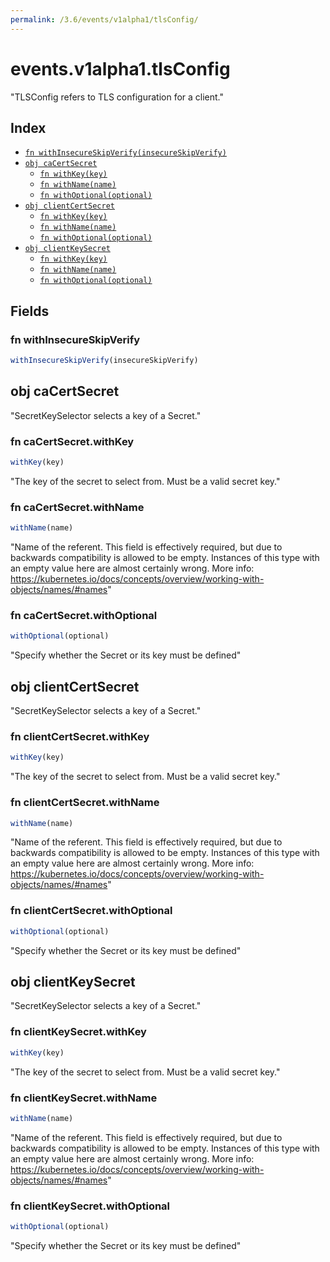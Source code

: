 ```yaml
---
permalink: /3.6/events/v1alpha1/tlsConfig/
---
```


# events.v1alpha1.tlsConfig

"TLSConfig refers to TLS configuration for a client."

## Index

* [`fn withInsecureSkipVerify(insecureSkipVerify)`](#fn-withinsecureskipverify)
* [`obj caCertSecret`](#obj-cacertsecret)
  * [`fn withKey(key)`](#fn-cacertsecretwithkey)
  * [`fn withName(name)`](#fn-cacertsecretwithname)
  * [`fn withOptional(optional)`](#fn-cacertsecretwithoptional)
* [`obj clientCertSecret`](#obj-clientcertsecret)
  * [`fn withKey(key)`](#fn-clientcertsecretwithkey)
  * [`fn withName(name)`](#fn-clientcertsecretwithname)
  * [`fn withOptional(optional)`](#fn-clientcertsecretwithoptional)
* [`obj clientKeySecret`](#obj-clientkeysecret)
  * [`fn withKey(key)`](#fn-clientkeysecretwithkey)
  * [`fn withName(name)`](#fn-clientkeysecretwithname)
  * [`fn withOptional(optional)`](#fn-clientkeysecretwithoptional)

## Fields

### fn withInsecureSkipVerify

```ts
withInsecureSkipVerify(insecureSkipVerify)
```



## obj caCertSecret

"SecretKeySelector selects a key of a Secret."

### fn caCertSecret.withKey

```ts
withKey(key)
```

"The key of the secret to select from.  Must be a valid secret key."

### fn caCertSecret.withName

```ts
withName(name)
```

"Name of the referent. This field is effectively required, but due to backwards compatibility is allowed to be empty. Instances of this type with an empty value here are almost certainly wrong. More info: https://kubernetes.io/docs/concepts/overview/working-with-objects/names/#names"

### fn caCertSecret.withOptional

```ts
withOptional(optional)
```

"Specify whether the Secret or its key must be defined"

## obj clientCertSecret

"SecretKeySelector selects a key of a Secret."

### fn clientCertSecret.withKey

```ts
withKey(key)
```

"The key of the secret to select from.  Must be a valid secret key."

### fn clientCertSecret.withName

```ts
withName(name)
```

"Name of the referent. This field is effectively required, but due to backwards compatibility is allowed to be empty. Instances of this type with an empty value here are almost certainly wrong. More info: https://kubernetes.io/docs/concepts/overview/working-with-objects/names/#names"

### fn clientCertSecret.withOptional

```ts
withOptional(optional)
```

"Specify whether the Secret or its key must be defined"

## obj clientKeySecret

"SecretKeySelector selects a key of a Secret."

### fn clientKeySecret.withKey

```ts
withKey(key)
```

"The key of the secret to select from.  Must be a valid secret key."

### fn clientKeySecret.withName

```ts
withName(name)
```

"Name of the referent. This field is effectively required, but due to backwards compatibility is allowed to be empty. Instances of this type with an empty value here are almost certainly wrong. More info: https://kubernetes.io/docs/concepts/overview/working-with-objects/names/#names"

### fn clientKeySecret.withOptional

```ts
withOptional(optional)
```

"Specify whether the Secret or its key must be defined"